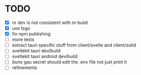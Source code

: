 # TODO

- [x] nr dev is not consistent with nr build
- [x] use tsgo
- [x] fix npm publishing
- [ ] more tests
- [ ] extract tauri specific stuff from client/svelte and client/solid
- [ ] sveltekit tauri dev/build
- [ ] sveltekit tauri android dev/build
- [ ] bunx gau secret should edit the .env file not just print it
- [ ] refinements